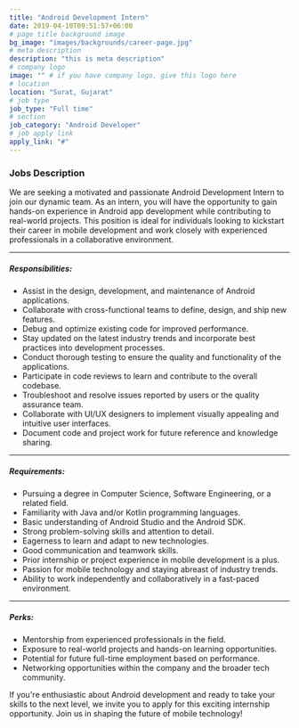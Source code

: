 ```yaml
---
title: "Android Development Intern"
date: 2019-04-10T09:51:57+06:00
# page title background image
bg_image: "images/backgrounds/career-page.jpg"
# meta description
description: "this is meta description"
# company logo
image: "" # if you have company logo, give this logo here
# location
location: "Surat, Gujarat"
# job type
job_type: "Full time"
# section
job_category: "Android Developer"
# job apply link    
apply_link: "#"
---
```


### Jobs Description

We are seeking a motivated and passionate Android Development Intern to join our dynamic team. As an intern, you will
have the opportunity to gain hands-on experience in Android app development while contributing to real-world projects.
This position is ideal for individuals looking to kickstart their career in mobile development and work closely with
experienced professionals in a collaborative environment.

---

##### Responsibilities:

* Assist in the design, development, and maintenance of Android applications.
* Collaborate with cross-functional teams to define, design, and ship new features.
* Debug and optimize existing code for improved performance.
* Stay updated on the latest industry trends and incorporate best practices into development processes.
* Conduct thorough testing to ensure the quality and functionality of the applications.
* Participate in code reviews to learn and contribute to the overall codebase.
* Troubleshoot and resolve issues reported by users or the quality assurance team.
* Collaborate with UI/UX designers to implement visually appealing and intuitive user interfaces.
* Document code and project work for future reference and knowledge sharing.

---

##### Requirements:

* Pursuing a degree in Computer Science, Software Engineering, or a related field.
* Familiarity with Java and/or Kotlin programming languages.
* Basic understanding of Android Studio and the Android SDK.
* Strong problem-solving skills and attention to detail.
* Eagerness to learn and adapt to new technologies.
* Good communication and teamwork skills.
* Prior internship or project experience in mobile development is a plus.
* Passion for mobile technology and staying abreast of industry trends.
* Ability to work independently and collaboratively in a fast-paced environment.

---

##### Perks:

* Mentorship from experienced professionals in the field.
* Exposure to real-world projects and hands-on learning opportunities.
* Potential for future full-time employment based on performance.
* Networking opportunities within the company and the broader tech community.

If you're enthusiastic about Android development and ready to take your skills to the next level, we invite you to apply
for this exciting internship opportunity. Join us in shaping the future of mobile technology!
